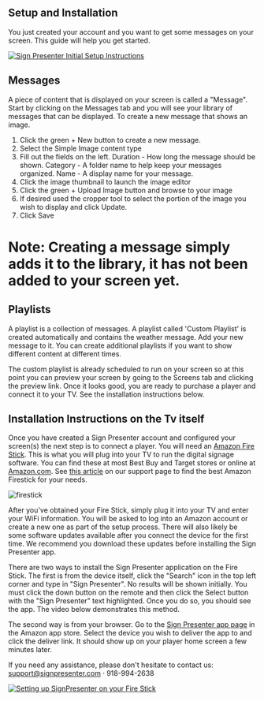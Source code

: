 ## Setup and Installation

You just created your account and you want to get some messages on your screen. This guide will help you get started.

[![Sign Presenter Initial Setup Instructions](https://img.youtube.com/vi/u9teKOKF9GA/0.jpg)](https://www.youtube.com/watch?v=u9teKOKF9GA)

## Messages

A piece of content that is displayed on your screen is called a "Message". Start by clicking on the Messages tab and you will see your library of messages that can be displayed. To create a new message that shows an image.

1. Click the green + New button to create a new message.
2. Select the Simple Image content type
3. Fill out the fields on the left. Duration - How long the message should be shown. Category - A folder name to help keep your messages organized. Name - A display name for your message.
4. Click the image thumbnail to launch the image editor
5. Click the green + Upload Image button and browse to your image
6. If desired used the cropper tool to select the portion of the image you wish to display and click Update.
7. Click Save

# Note: Creating a message simply adds it to the library, it has not been added to your screen yet.

## Playlists
A playlist is a collection of messages. A playlist called 'Custom Playlist' is created automatically and contains the weather message. Add your new message to it. You can create additional playlists if you want to show different content at different times.

The custom playlist is already scheduled to run on your screen so at this point you can preview your screen by going to the Screens tab and clicking the preview link. Once it looks good, you are ready to purchase a player and connect it to your TV. See the installation instructions below.

## Installation Instructions on the Tv itself


Once you have created a Sign Presenter account and configured your screen(s) the next step is to connect a player. You will need an [Amazon Fire Stick](https://amzn.to/3letCr1). This is what you will plug into your TV to run the digital signage software. You can find these at most Best Buy and Target stores or online at [Amazon.com](https://amzn.to/3letCr1). See [this article](https://support.signpresenter.com/topics/devicessignpresenterworkson.html) on our support page to find the best Amazon Firestick for your needs.

![firestick](https://user-images.githubusercontent.com/65249159/146643481-49b78c31-34a1-44b0-b9b8-f38394ad0f6e.png)


After you've obtained your Fire Stick, simply plug it into your TV and enter your WiFi information. You will be asked to log into an Amazon account or create a new one as part of the setup process. There will also likely be some software updates available after you connect the device for the first time. We recommend you download these updates before installing the Sign Presenter app.

There are two ways to install the Sign Presenter application on the Fire Stick. The first is from the device itself, click the "Search" icon in the top left corner and type in "Sign Presenter". No results will be shown initially. You must click the down button on the remote and then click the Select button with the "Sign Presenter" text highlighted. Once you do so, you should see the app. The video below demonstrates this method.

The second way is from your browser. Go to the [Sign Presenter app page](https://www.amazon.com/Sign-Presenter/dp/B07V4GF4SZ/) in the Amazon app store. Select the device you wish to deliver the app to and click the deliver link. It should show up on your player home screen a few minutes later.

If you need any assistance, please don't hesitate to contact us: support@signpresenter.com · 918-994-2638


[![Setting up SignPresenter on your Fire Stick](https://img.youtube.com/vi/wQsvcwOqzJI/0.jpg)](https://www.youtube.com/watch?v=wQsvcwOqzJI)
